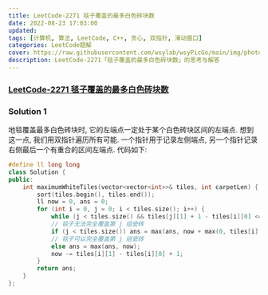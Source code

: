 ```yaml
---
title: LeetCode-2271 毯子覆盖的最多白色砖块数 
date: 2022-08-23 17:03:00
updated:
tags: [计算机, 算法, LeetCode, C++, 贪心, 双指针, 滑动窗口]
categories: LeetCode题解
cover: https://raw.githubusercontent.com/wsylab/wsyPicGo/main/img/photo-1594922234647-4ade6282c369.avif
description: LeetCode-2271「毯子覆盖的最多白色砖块数」的思考与解答
---
```

### [LeetCode-2271 毯子覆盖的最多白色砖块数](https://leetcode.cn/problems/maximum-white-tiles-covered-by-a-carpet/)

### Solution 1
地毯覆盖最多白色砖块时, 它的左端点一定处于某个白色砖块区间的左端点. 想到这一点, 我们用双指针遍历所有可能. 一个指针用于记录左侧端点, 另一个指针记录右侧最后一个有重合的区间左端点.
代码如下:
```C++
#define ll long long
class Solution {
public:
    int maximumWhiteTiles(vector<vector<int>>& tiles, int carpetLen) {
        sort(tiles.begin(), tiles.end());
        ll now = 0, ans = 0;
        for (int i = 0, j = 0; i < tiles.size(); i++) {
            while (j < tiles.size() && tiles[j][1] + 1 - tiles[i][0] <= carpetLen) now += tiles[j][1] - tiles[j][0] + 1, j++; // 计算完全被覆盖的区间
            // 毯子无法完全覆盖第 j 组瓷砖
            if (j < tiles.size()) ans = max(ans, now + max(0, tiles[i][0] + carpetLen - tiles[j][0]));
            // 毯子可以完全覆盖第 j 组瓷砖
            else ans = max(ans, now);
            now -= tiles[i][1] - tiles[i][0] + 1;
        }
        return ans;
    }
};
```